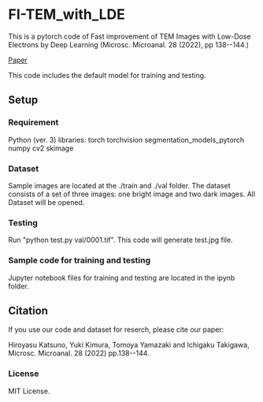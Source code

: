 # FI-TEM_with_LDE

This is a pytorch code of Fast improvement of TEM Images with Low-Dose Electrons by Deep Learning (Microsc. Microanal. 28 (2022), pp 138--144.)

[Paper](https://doi.org/10.1017/S1431927621013799)

This code includes the default model for training and testing.

## Setup

### Requirement
Python (ver. 3) libraries:
torch 
torchvision
segmentation_models_pytorch
numpy
cv2
skimage

### Dataset
Sample images are located at the ./train and ./val folder.
The dataset consists of a set of three images: one bright image and two dark images.
All Dataset will be opened.

### Testing
Run "python test.py val/0001.tif".
This code will generate test.jpg file.

### Sample code for training and testing 
Jupyter notebook files for training and testing are located in the ipynb folder.


## Citation
If you use our code and dataset for reserch, please cite our paper:

Hiroyasu Katsuno, Yuki Kimura, Tomoya Yamazaki and Ichigaku Takigawa, Microsc. Microanal. 28 (2022) pp.138--144.

### License
MIT License.


